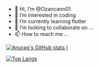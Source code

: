 - 👋 Hi, I’m @Ozancann01
- 👀 I’m interested in coding
- 🌱 I’m currently learning flutter
- 💞️ I’m looking to collaborate on ...
- 📫 How to reach me ...

<!---
Ozancann01/Ozancann01 is a ✨ special ✨ repository because its `README.md` (this file) appears on your GitHub profile.
You can click the Preview link to take a look at your changes.
--->

[![Anurag's GitHub stats](https://github-readme-stats.vercel.app/api?username=Ozancann01&count_private=true&show_icons=true&theme=highcontrast)
)](https://github.com/anuraghazra/github-readme-stats)

[![Top Langs](https://github-readme-stats.vercel.app/api/top-langs/?username=Ozancann01&layout=compact&count_private=true&theme=highcontras)](https://github.com/anuraghazra/github-readme-stats)
